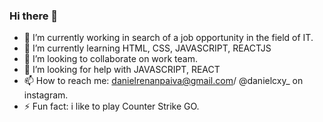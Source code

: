 ### Hi there 👋


- 🔭 I’m currently working in search of a job opportunity in the field of IT.
- 🌱 I’m currently learning HTML, CSS, JAVASCRIPT, REACTJS
- 👯 I’m looking to collaborate on work team.
- 🤔 I’m looking for help with JAVASCRIPT, REACT
- 📫 How to reach me: danielrenanpaiva@gmail.com/ @danielcxy_ on instagram.
- ⚡ Fun fact: i like to play Counter Strike GO.
